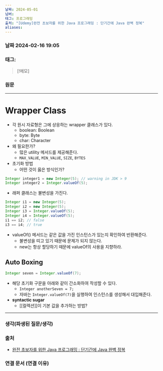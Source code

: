 ```yaml
---
날짜: 2024-05-01
넘버: 
태그: 프로그래밍
출처: "[Udemy]완전 초보자를 위한 Java 프로그래밍 : 단기간에 Java 완벽 정복"
aliases:
---
```

### 날짜  2024-02-16 19:05

### 태그:

>[!메모]
>

### 원문
---
# Wrapper Class
- 각 원시 자료형은 그에 상응하는 wrapper 클래스가 있다.
	- boolean: Boolean
	- byte: Byte
	- char: Character
- 왜 필요한가?
	- 많은 utility 메서드를 제공해준다.
	- `MAX_VALUE`, `MIN_VALUE`, `SIZE`, `BYTES`
- 초기화 방법
	- 어떤 것이 옳은 방식인가?
```java
Integer integer1 = new Integer(5); // warning in JDK > 9
Integer integer2 = Integer.valueOf(5);
```
- 래퍼 클래스는 불변성을 가진다.
```java
Integer i1 = new Integer(5);
Integer i2 = new Integer(5);
Integer i3 = Integer.valueOf(5);
Integer i4 = Integer.valueOf(5);
i1 == i2; // false
i3 == i4; // true
```
- valueOf() 메서드는 같은 값을 가진 인스턴스가 있는지 확인하여 반환해준다. 
	- 불변성을 띠고 있기 때문에 문제가 되지 않는다.
	- new는 항상 할당하기 때문에 valueOf의 사용을 지향하라.
## Auto Boxing
```java
Integer seven = Integer.valueOf(7);
```
- 해당 초기화 구문을 아래와 같이 간소화하여 작성할 수 있다.
	- `Integer anotherSeven = 7;`
	- 자바는 `Integer.valueOf(7)`을 실행하여 인스턴스를 생성해서 대입해준다.
- **syntactic sugar**
	- [[컬렉션]]이 기본 값을 추가하는 방법?
---
### 생각(파생된 질문/생각)

### 출처
- [완전 초보자를 위한 Java 프로그래밍 : 단기간에 Java 완벽 정복](https://www.udemy.com/course/best-java-programming/?couponCode=ST6MT42324)

### 연결 문서 (연결 이유)
